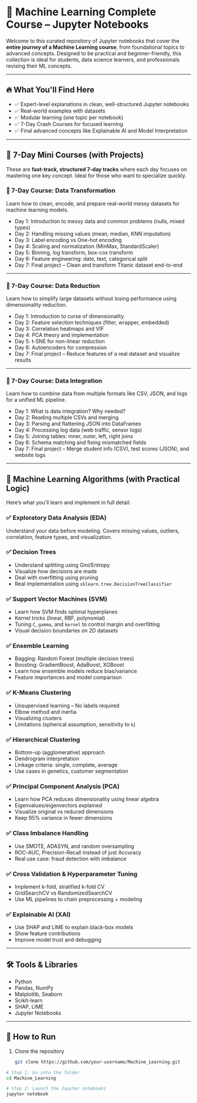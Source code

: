 # 📘 Machine Learning Complete Course – Jupyter Notebooks

Welcome to this curated repository of Jupyter notebooks that cover the **entire journey of a Machine Learning course**, from foundational topics to advanced concepts. Designed to be practical and beginner-friendly, this collection is ideal for students, data science learners, and professionals revising their ML concepts.

---

## 🔥 What You'll Find Here

- ✅ Expert-level explanations in clean, well-structured Jupyter notebooks  
- ✅ Real-world examples with datasets  
- ✅ Modular learning (one topic per notebook)  
- ✅ 7-Day Crash Courses for focused learning  
- ✅ Final advanced concepts like Explainable AI and Model Interpretation

---

## 📅 7-Day Mini Courses (with Projects)

These are **fast-track, structured 7-day tracks** where each day focuses on mastering one key concept. Ideal for those who want to specialize quickly.

### 🔷 7-Day Course: Data Transformation

Learn how to clean, encode, and prepare real-world messy datasets for machine learning models.

- Day 1: Introduction to messy data and common problems (nulls, mixed types)
- Day 2: Handling missing values (mean, median, KNN imputation)
- Day 3: Label encoding vs One-hot encoding
- Day 4: Scaling and normalization (MinMax, StandardScaler)
- Day 5: Binning, log transform, box-cox transform
- Day 6: Feature engineering: date, text, categorical split
- Day 7: Final project – Clean and transform Titanic dataset end-to-end

---

### 🔷 7-Day Course: Data Reduction

Learn how to simplify large datasets without losing performance using dimensionality reduction.

- Day 1: Introduction to curse of dimensionality
- Day 2: Feature selection techniques (filter, wrapper, embedded)
- Day 3: Correlation heatmaps and VIF
- Day 4: PCA theory and implementation
- Day 5: t-SNE for non-linear reduction
- Day 6: Autoencoders for compression
- Day 7: Final project – Reduce features of a real dataset and visualize results

---

### 🔷 7-Day Course: Data Integration

Learn how to combine data from multiple formats like CSV, JSON, and logs for a unified ML pipeline.

- Day 1: What is data integration? Why needed?
- Day 2: Reading multiple CSVs and merging
- Day 3: Parsing and flattening JSON into DataFrames
- Day 4: Processing log data (web traffic, sensor logs)
- Day 5: Joining tables: inner, outer, left, right joins
- Day 6: Schema matching and fixing mismatched fields
- Day 7: Final project – Merge student info (CSV), test scores (JSON), and website logs

---

## 🧠 Machine Learning Algorithms (with Practical Logic)

Here’s what you'll learn and implement in full detail:

### ✅ Exploratory Data Analysis (EDA)
Understand your data before modeling. Covers missing values, outliers, correlation, feature types, and visualization.

### ✅ Decision Trees
- Understand splitting using Gini/Entropy
- Visualize how decisions are made
- Deal with overfitting using pruning
- Real implementation using `sklearn.tree.DecisionTreeClassifier`

### ✅ Support Vector Machines (SVM)
- Learn how SVM finds optimal hyperplanes
- Kernel tricks (linear, RBF, polynomial)
- Tuning `C`, `gamma`, and `kernel` to control margin and overfitting
- Visual decision boundaries on 2D datasets

### ✅ Ensemble Learning
- Bagging: Random Forest (multiple decision trees)
- Boosting: GradientBoost, AdaBoost, XGBoost
- Learn how ensemble models reduce bias/variance
- Feature importances and model comparison

### ✅ K-Means Clustering
- Unsupervised learning – No labels required
- Elbow method and inertia
- Visualizing clusters
- Limitations (spherical assumption, sensitivity to `k`)

### ✅ Hierarchical Clustering
- Bottom-up (agglomerative) approach
- Dendrogram interpretation
- Linkage criteria: single, complete, average
- Use cases in genetics, customer segmentation

### ✅ Principal Component Analysis (PCA)
- Learn how PCA reduces dimensionality using linear algebra
- Eigenvalues/eigenvectors explained
- Visualize original vs reduced dimensions
- Keep 95% variance in fewer dimensions

### ✅ Class Imbalance Handling
- Use SMOTE, ADASYN, and random oversampling
- ROC-AUC, Precision-Recall instead of just Accuracy
- Real use case: fraud detection with imbalance

### ✅ Cross Validation & Hyperparameter Tuning
- Implement k-fold, stratified k-fold CV
- GridSearchCV vs RandomizedSearchCV
- Use ML pipelines to chain preprocessing + modeling

### ✅ Explainable AI (XAI)
- Use SHAP and LIME to explain black-box models
- Show feature contributions
- Improve model trust and debugging

---

## 🛠️ Tools & Libraries

- Python
- Pandas, NumPy
- Matplotlib, Seaborn
- Scikit-learn
- SHAP, LIME
- Jupyter Notebooks

---

## 🚀 How to Run

1. Clone the repository  
   ```bash
   git clone https://github.com/your-username/Machine_Learning.git

```bash
# Step 1: Go into the folder
cd Machine_Learning

# Step 2: Launch the Jupyter notebooks
jupyter notebook
